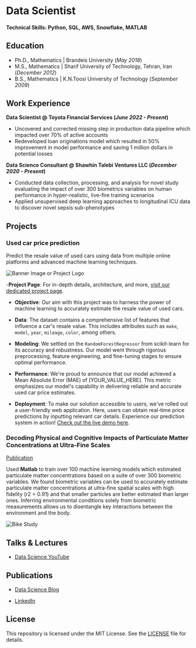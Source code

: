 # Data Scientist

#### Technical Skills: Python, SQL, AWS, Snowflake, MATLAB

## Education
- Ph.D., Mathematics | Brandeis University (_May 2018_)								       		
- M.S., Mathematics	| Sharif University of Technology, Tehran, Iran (_December 2012_)	 			        		
- B.S., Mathematics | K.N.Toosi University of Technology (_September 2009_)

## Work Experience
**Data Scientist @ Toyota Financial Services (_June 2022 - Present_)**
- Uncovered and corrected missing step in production data pipeline which impacted over 70% of active accounts
- Redeveloped loan originations model which resulted in 50% improvement in model performance and saving 1 million dollars in potential losses

**Data Science Consultant @ Shawhin Talebi Ventures LLC (_December 2020 - Present_)**
- Conducted data collection, processing, and analysis for novel study evaluating the impact of over 300 biometrics variables on human performance in hyper-realistic, live-fire training scenarios
- Applied unsupervised deep learning approaches to longitudinal ICU data to discover novel sepsis sub-phenotypes

## Projects
### Used car price prediction



Predict the resale value of used cars using data from multiple online platforms and advanced machine learning techniques.

![Banner Image or Project Logo]()

-**Project Page**: For in-depth details, architecture, and more, [visit our dedicated project page](https://github.com/shahriar-math1364/data-science-/tree/main/Project1).
- **Objective**: Our aim with this project was to harness the power of machine learning to accurately estimate the resale value of used cars.
  
- **Data**: The dataset contains a comprehensive list of features that influence a car's resale value. This includes attributes such as `make`, `model`, `year`, `mileage`, `color`, among others.
  
- **Modeling**: We settled on the `RandomForestRegressor` from scikit-learn for its accuracy and robustness. Our model went through rigorous preprocessing, feature engineering, and fine-tuning stages to ensure optimal performance.
  
- **Performance**: We're proud to announce that our model achieved a Mean Absolute Error (MAE) of [YOUR_VALUE_HERE]. This metric emphasizes our model's capability in delivering reliable and accurate used car price estimates.
  
- **Deployment**: To make our solution accessible to users, we've rolled out a user-friendly web application. Here, users can obtain real-time price predictions by inputting relevant car details.  Experience our prediction system in action! [Check out the live demo here](YOUR_LIVE_DEMO_LINK).


### Decoding Physical and Cognitive Impacts of Particulate Matter Concentrations at Ultra-Fine Scales
[Publication](https://www.mdpi.com/1424-8220/22/11/4240)

Used **Matlab** to train over 100 machine learning models which estimated particulate matter concentrations based on a suite of over 300 biometric variables. We found biometric variables can be used to accurately estimate particulate matter concentrations at ultra-fine spatial scales with high fidelity (r2 = 0.91) and that smaller particles are better estimated than larger ones. Inferring environmental conditions solely from biometric measurements allows us to disentangle key interactions between the environment and the body.

![Bike Study](/assets/img/bike_study.jpeg)

## Talks & Lectures


- [Data Science YouTube](https://www.youtube.com/channel/UCa9gErQ9AE5jT2DZLjXBIdA)

## Publications


- [Data Science Blog](https://medium.com/@shawhin)

- [LinkedIn](https://www.linkedin.com/in/shahriar-mirzadeh-4a90b861/)


## License

This repository is licensed under the MIT License. See the [LICENSE](LICENSE) file for details.
